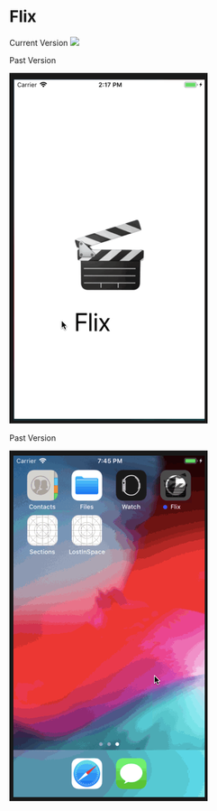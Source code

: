 # Flix

Current Version
<img src="https://github.com/mbh-codes/Flix/blob/master/flix2.gif">


Past Version

<img src="https://github.com/mbh-codes/Flix/blob/master/flix1.gif">


Past Version

<img src="https://github.com/mbh-codes/Flix/blob/master/flix.gif">
